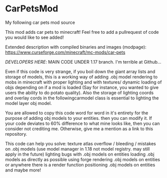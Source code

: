 # CarPetsMod
My following car pets mod source

This mod adds car pets to minecraft! Feel free to add a pullrequest of code you would like to see added!

Extended description with compiled binaries and images (modpage): https://www.curseforge.com/minecraft/mc-mods/car-pets

*DEVELOPERS HERE*:
MAIN CODE UNDER 1.17 branch. I'm terrible at Github...

Even if this code is very strange, if you boil down the giant array lists and storage of models, this is a working way of adding
.obj model rendering to mobs in minecraft with proper lighting and with textures/ dynamic loading of objs depending on if a mod is loaded (Say for instance, you wanted to give users the ability to do potato quality). Also the storage of lighting coords and overlay cords in the followingcarmodel class is essential to lighting the model layer obj model.

You are allowed to copy this code word for word in it's entirety for the purpose of adding obj models to your entities. then you can modify it. If your code deviates to 60% difference to what mine looks like, then you can consider not crediting me. Otherwise, give me a mention as a link to this repository. 

This code can help you solve:
texture atlas overflow / bleeding / mistakes on .obj models (use model manager in 1.18 not model registry. may still apply in the future)
lighting bugs with .obj models on entities
loading .obj models as directly as possible using forge
rendering .obj models on entities or anywhere there is a render function
positioning .obj models on entities
and maybe more!
